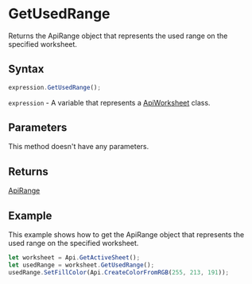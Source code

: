 # GetUsedRange

Returns the ApiRange object that represents the used range on the specified worksheet.

## Syntax

```javascript
expression.GetUsedRange();
```

`expression` - A variable that represents a [ApiWorksheet](../ApiWorksheet.md) class.

## Parameters

This method doesn't have any parameters.

## Returns

[ApiRange](../../ApiRange/ApiRange.md)

## Example

This example shows how to get the ApiRange object that represents the used range on the specified worksheet.

```javascript editor-xlsx
let worksheet = Api.GetActiveSheet();
let usedRange = worksheet.GetUsedRange();
usedRange.SetFillColor(Api.CreateColorFromRGB(255, 213, 191));
```
